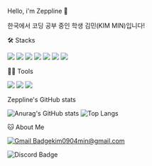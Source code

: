 Hello, i'm Zeppline 👋

한국에서 코딩 공부 중인 학생 김민(KIM MIN)입니다!


🛠️ Stacks

<img src="https://img.shields.io/badge/Python-3766AB?style=flat-square&logo=Python&logoColor=white"/> <img src="https://img.shields.io/badge/C-A8B9CC?style=flat-square&logo=C&logoColor=white"/> <img src="https://img.shields.io/badge/C++-00599C?style=flat-square&logo=C&logoColor=white"/> <img src="https://img.shields.io/badge/Kotlin-7F52FF?style=flat-square&logo=Kotlin&logoColor=white"/> <img src="https://img.shields.io/badge/CSS3-1572B6?style=flat-square&logo=Css3&logoColor=white"/> <img src="https://img.shields.io/badge/MySQL-4479A1?style=flat-square&logo=MySQL&logoColor=white"/> <img src="https://img.shields.io/badge/React-61DAFB?style=flat-square&logo=React&logoColor=white"/>

💪🏼 Tools

<img src="https://img.shields.io/badge/Github-181717?style=flat-square&logo=Github&logoColor=white"/> <img src="https://img.shields.io/badge/VisualStudioCode-007ACC?style=flat-square&logo=VisualStudioCode&logoColor=white"/> <img src="https://img.shields.io/badge/AndroidStudio-3DDC84?style=flat-square&logo=AndroidStudio&logoColor=white"/>

Zeppline's GitHub stats

![Anurag's GitHub stats](https://github-readme-stats.vercel.app/api?username=ZeppIine&theme=flag-india&show_icons=true&hide=stars&count_private=true)
![Top Langs](https://github-readme-stats.vercel.app/api/top-langs/?username=ZeppIine&layout=compact&theme=flag-india)

🐱 About Me

[![Gmail Badge](https://img.shields.io/badge/Gmail-d14836?style=flat-square&logo=Gmail&logoColor=white&link=mailto:kim0904min@gmail.com)](kim0904min@gmail.com)kim0904min@gmail.com

![Discord Badge](https://dcbadge.vercel.app/api/shield/zeppline)
